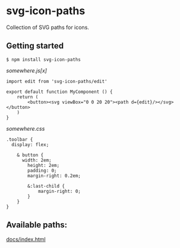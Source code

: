 # svg-icon-paths

Collection of SVG paths for icons.

## Getting started

```
$ npm install svg-icon-paths
```

*somewhere.js[x]*
```
import edit from 'svg-icon-paths/edit'

export default function MyComponent () {
	return (
		<button><svg viewBox="0 0 20 20"><path d={edit}/></svg></button>
	)
}
```

*somewhere.css*
```
.toolbar {
  display: flex;

	& button {
	  width: 2em;
		height: 2em;
		padding: 0;
		margin-right: 0.2em;

		&:last-child {
			margin-right: 0;
		}
	}
}
```

## Available paths:

[docs/index.html](http://htmlpreview.github.io/?https://github.com/pgraham/svg-icon-paths/blob/master/docs/index.html)
